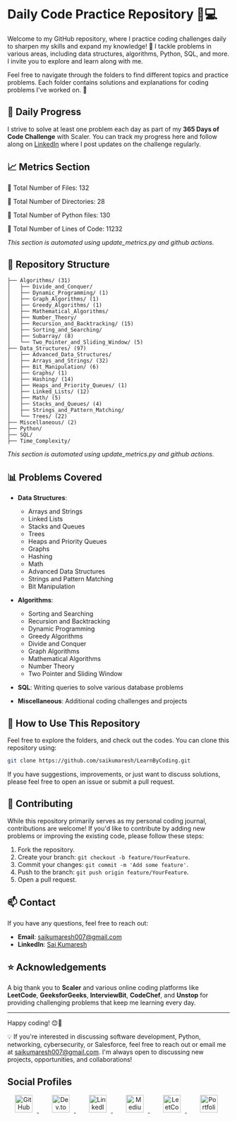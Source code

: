 # Daily Code Practice Repository 📘💻

Welcome to my GitHub repository, where I practice coding challenges daily to sharpen my skills and expand my knowledge! 🚀 I tackle problems in various areas, including data structures, algorithms, Python, SQL, and more. I invite you to explore and learn along with me.

Feel free to navigate through the folders to find different topics and practice problems. Each folder contains solutions and explanations for coding problems I've worked on. 📝

## 📅 Daily Progress

I strive to solve at least one problem each day as part of my **365 Days of Code Challenge** with Scaler. You can track my progress here and follow along on [LinkedIn](https://www.linkedin.com/in/sai-kumaresh/) where I post updates on the challenge regularly.

## 📈 Metrics Section

<!-- metrics-section-start -->
📁 Total Number of Files: 132 

📂 Total Number of Directories: 28 

🐍 Total Number of Python files: 130 

📜 Total Number of Lines of Code: 11232 

<!-- metrics-section-end -->

*This section is automated using update_metrics.py and github actions.*

## 📂 Repository Structure

<!-- Directory structure will be auto-populated here by the script -->

<!-- START OF DIRECTORY STRUCTURE -->
```
├── Algorithms/ (31)
│   ├── Divide_and_Conquer/
│   ├── Dynamic_Programming/ (1)
│   ├── Graph_Algorithms/ (1)
│   ├── Greedy_Algorithms/ (1)
│   ├── Mathematical_Algorithms/
│   ├── Number_Theory/
│   ├── Recursion_and_Backtracking/ (15)
│   ├── Sorting_and_Searching/
│   ├── Subarray/ (8)
│   └── Two_Pointer_and_Sliding_Window/ (5)
├── Data_Structures/ (97)
│   ├── Advanced_Data_Structures/
│   ├── Arrays_and_Strings/ (32)
│   ├── Bit_Manipulation/ (6)
│   ├── Graphs/ (1)
│   ├── Hashing/ (14)
│   ├── Heaps_and_Priority_Queues/ (1)
│   ├── Linked_Lists/ (12)
│   ├── Math/ (5)
│   ├── Stacks_and_Queues/ (4)
│   ├── Strings_and_Pattern_Matching/
│   └── Trees/ (22)
├── Miscellaneous/ (2)
├── Python/
├── SQL/
├── Time_Complexity/

```
<!-- END OF DIRECTORY STRUCTURE -->

*This section is automated using update_metrics.py and github actions.*

## 📊 Problems Covered

- **Data Structures**: 
  - Arrays and Strings
  - Linked Lists
  - Stacks and Queues
  - Trees
  - Heaps and Priority Queues
  - Graphs
  - Hashing
  - Math
  - Advanced Data Structures
  - Strings and Pattern Matching
  - Bit Manipulation

- **Algorithms**: 
  - Sorting and Searching
  - Recursion and Backtracking
  - Dynamic Programming
  - Greedy Algorithms
  - Divide and Conquer
  - Graph Algorithms
  - Mathematical Algorithms
  - Number Theory
  - Two Pointer and Sliding Window

- **SQL**: Writing queries to solve various database problems

- **Miscellaneous**: Additional coding challenges and projects

## 🚀 How to Use This Repository

Feel free to explore the folders, and check out the codes. You can clone this repository using:

```bash
git clone https://github.com/saikumaresh/LearnByCoding.git
```

If you have suggestions, improvements, or just want to discuss solutions, please feel free to open an issue or submit a pull request.

## 🤝 Contributing

While this repository primarily serves as my personal coding journal, contributions are welcome! If you'd like to contribute by adding new problems or improving the existing code, please follow these steps:

1. Fork the repository.
2. Create your branch: `git checkout -b feature/YourFeature`.
3. Commit your changes: `git commit -m 'Add some feature'`.
4. Push to the branch: `git push origin feature/YourFeature`.
5. Open a pull request.

## 📫 Contact

If you have any questions, feel free to reach out:

- **Email**: [saikumaresh007@gmail.com](mailto:saikumaresh007@gmail.com)
- **LinkedIn**: [Sai Kumaresh](https://www.linkedin.com/in/sai-kumaresh/)

## ⭐ Acknowledgements

A big thank you to **Scaler** and various online coding platforms like **LeetCode**, **GeeksforGeeks**, **InterviewBit**, **CodeChef**, and **Unstop** for providing challenging problems that keep me learning every day.

---

Happy coding! 😊🚀


💡 If you're interested in discussing software development, Python, networking, cybersecurity, or Salesforce, feel free to reach out or email me at saikumaresh007@gmail.com. I'm always open to discussing new projects, opportunities, and collaborations!

## Social Profiles

<p align="center">
  <a href="https://github.com/saikumaresh" target="_blank" title="GitHub" style="margin: 0 15px;">
    <img src="https://img.shields.io/badge/-GitHub-181717?style=flat&logo=github&logoColor=white" alt="GitHub" height="40" style="margin-right: 10px;" />
  </a>
  <a href="https://dev.to/sai_kumaresh" target="_blank" title="DEV.to" style="margin: 0 15px;">
    <img src="https://img.shields.io/badge/-DEV.to-0A0A0A?style=flat&logo=dev.to&logoColor=white" alt="Dev.to" height="40" style="margin-right: 10px;" />
  </a>
  <a href="https://www.linkedin.com/in/sai-kumaresh/" target="_blank" title="LinkedIn" style="margin: 0 15px;">
    <img src="https://img.shields.io/badge/-LinkedIn-0A66C2?style=flat&logo=linkedin&logoColor=white" alt="LinkedIn" height="40" style="margin-right: 10px;" />
  </a>
  <a href="https://medium.com/@saikumaresh" target="_blank" title="Medium" style="margin: 0 15px;">
    <img src="https://img.shields.io/badge/-Medium-12100E?style=flat&logo=medium&logoColor=white" alt="Medium" height="40" style="margin-right: 10px;" />
  </a>
  <a href="https://leetcode.com/u/saikumaresh/" target="_blank" title="LeetCode" style="margin: 0 15px;">
    <img src="https://img.shields.io/badge/-LeetCode-FFA116?style=flat&logo=leetcode&logoColor=white" alt="LeetCode" height="40" style="margin-right: 10px;" />
  </a>
  <a href="https://saikumaresh.vercel.app/" target="_blank" title="Portfolio" style="margin: 0 15px;">
    <img src="https://img.shields.io/badge/-Portfolio-4285F4?style=flat&logo=google-chrome&logoColor=white" alt="Portfolio" height="40" style="margin-right: 10px;" />
  </a>
</p>

